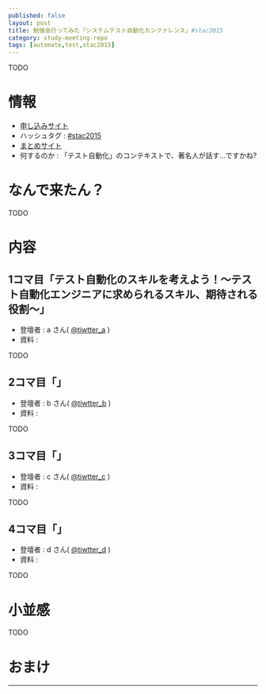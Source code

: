 ```yaml
---
published: false
layout: post
title: 勉強会行ってみた「システムテスト自動化カンファレンス」#stac2015
category: study-meeting-repo
tags: [automate,test,stac2015]
---
```


TODO

# 情報

+ [申し込みサイト](https://4deb81d081862e256eb240be7c.doorkeeper.jp/events/34145)
+ ハッシュタグ : [#stac2015](https://twitter.com/search?q=%23stac2015)
+ [まとめサイト](http://togetter.com/li/912197)
+ 何するのか : 「テスト自動化」のコンテキストで、著名人が話す…ですかね?

# なんで来たん？

TODO

# 内容

## 1コマ目「テスト自動化のスキルを考えよう！～テスト自動化エンジニアに求められるスキル、期待される役割～」

+ 登壇者 : a さん( [@tiwtter_a](https://twitter.com/tiwtter_a) )
+ 資料 :

TODO

## 2コマ目「」

+ 登壇者 : b さん( [@tiwtter_b](https://twitter.com/tiwtter_b) )
+ 資料 :

TODO

## 3コマ目「」

+ 登壇者 : c さん( [@tiwtter_c](https://twitter.com/tiwtter_c) )
+ 資料 :

TODO

## 4コマ目「」

+ 登壇者 : d さん( [@tiwtter_d](https://twitter.com/tiwtter_d) )
+ 資料 :

TODO


# 小並感

TODO

# おまけ


---
